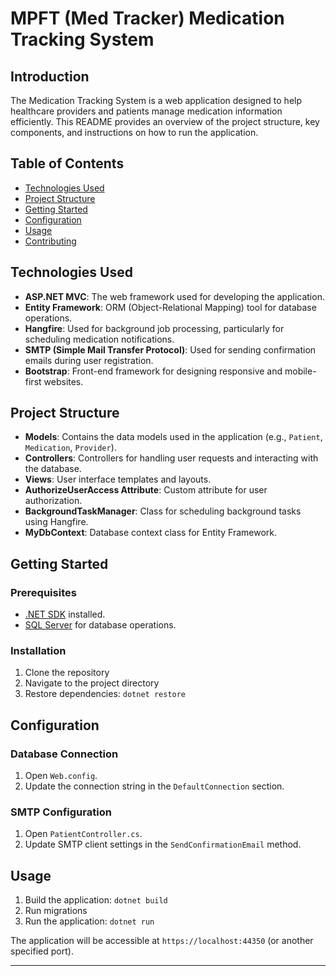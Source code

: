 ﻿# MPFT (Med Tracker) Medication Tracking System

## Introduction

The Medication Tracking System is a web application designed to help healthcare providers and patients manage medication information efficiently. This README provides an overview of the project structure, key components, and instructions on how to run the application.

## Table of Contents

- [Technologies Used](#technologies-used)
- [Project Structure](#project-structure)
- [Getting Started](#getting-started)
- [Configuration](#configuration)
- [Usage](#usage)
- [Contributing](#contributing)

## Technologies Used

- **ASP.NET MVC**: The web framework used for developing the application.
- **Entity Framework**: ORM (Object-Relational Mapping) tool for database operations.
- **Hangfire**: Used for background job processing, particularly for scheduling medication notifications.
- **SMTP (Simple Mail Transfer Protocol)**: Used for sending confirmation emails during user registration.
- **Bootstrap**: Front-end framework for designing responsive and mobile-first websites.

## Project Structure

- **Models**: Contains the data models used in the application (e.g., `Patient`, `Medication`, `Provider`).
- **Controllers**: Controllers for handling user requests and interacting with the database.
- **Views**: User interface templates and layouts.
- **AuthorizeUserAccess Attribute**: Custom attribute for user authorization.
- **BackgroundTaskManager**: Class for scheduling background tasks using Hangfire.
- **MyDbContext**: Database context class for Entity Framework.

## Getting Started

### Prerequisites

- [.NET SDK](https://dotnet.microsoft.com/download) installed.
- [SQL Server](https://www.microsoft.com/en-us/sql-server/sql-server-downloads) for database operations.

### Installation

1. Clone the repository
2. Navigate to the project directory
3. Restore dependencies: `dotnet restore`

## Configuration

### Database Connection

1. Open `Web.config`.
2. Update the connection string in the `DefaultConnection` section.

### SMTP Configuration

1. Open `PatientController.cs`.
2. Update SMTP client settings in the `SendConfirmationEmail` method.

## Usage

1. Build the application: `dotnet build`
2. Run migrations
3. Run the application: `dotnet run`

The application will be accessible at `https://localhost:44350` (or another specified port).




---
